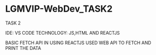 # LGMVIP-WebDev_TASK2


TASK 2

IDE: VS CODE
TECHNOLOGY: JS,HTML AND REACTJS 


BASIC FETCH API IN USING REACTJS USED WEB API TO FETCH AND PRINT THE DATA
